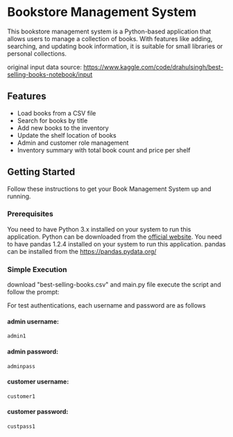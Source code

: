 # Bookstore Management System

This bookstore management system is a Python-based application that allows users to manage a collection of books. With features like adding, searching, and updating book information, it is suitable for small libraries or personal collections.

original input data source: https://www.kaggle.com/code/drahulsingh/best-selling-books-notebook/input

## Features

- Load books from a CSV file
- Search for books by title
- Add new books to the inventory
- Update the shelf location of books
- Admin and customer role management
- Inventory summary with total book count and price per shelf

## Getting Started

Follow these instructions to get your Book Management System up and running.

### Prerequisites

You need to have Python 3.x installed on your system to run this application. Python can be downloaded from the [official website](https://www.python.org/downloads/).
You need to have pandas 1.2.4 installed on your system to run this application. pandas can be installed from the https://pandas.pydata.org/

### Simple Execution
download "best-selling-books.csv" and main.py file
execute the script and follow the prompt:

For test authentications, each username and password are as follows

#### admin username:
    admin1
#### admin password:
    adminpass

#### customer username:
    customer1
#### customer password:
    custpass1


